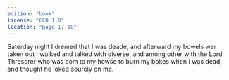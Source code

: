 ```yaml
---
edition: "book"
license: "CC0 1.0"
location: "page 17-18"
---
```

Saterday night I dremed that I was deade,
and afterward my bowels wer taken out I walked and talked with
diverse, and among other with the Lord Thresorer who was com
to my howse to burn my bokes when I was dead, and thought he
loked sourely on me.
